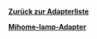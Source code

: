 [**Zurück zur Adapterliste**](/adapterref/adapterliste.md)

[**Mihome-lamp-Adapter**](/adapterref/docs/iobroker.mihome-lamp/de/README.md)